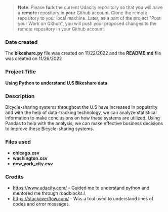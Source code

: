 >**Note**: Please **fork** the current Udacity repository so that you will have a **remote** repository in **your** Github account. Clone the remote repository to your local machine. Later, as a part of the project "Post your Work on Github", you will push your proposed changes to the remote repository in your Github account.

### Date created
The __bikeshare.py__ file was created on 11/22/2022 and the __README.md__ file was created on 11/26/2022

### Project Title
**Using Python to understand U.S Bikeshare data**

### Description
Bicycle-sharing systems throughout the U.S have increased in popularity and with the help of data-tracking technology, we can analyze statistical information to make conclusions on how these systems are utilized. Using Pandas to help with the analysis, we can make effective business decisions to improve these Bicycle-sharing systems.

### Files used
- **chicago.csv**
- **washington.csv**
- **new_york_city.csv**

### Credits
* https://www.udacity.com/ - Guided me to understand python and mentored me through roadblocks.\
* https://stackoverflow.com/ - Was a tool used to understand lines of codes and error messages.
